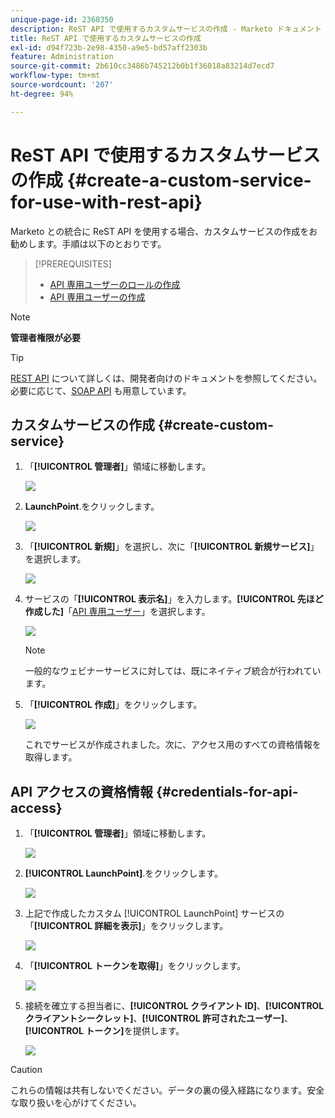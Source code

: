 ```yaml
---
unique-page-id: 2360350
description: ReST API で使用するカスタムサービスの作成 - Marketo ドキュメント - 製品ドキュメント
title: ReST API で使用するカスタムサービスの作成
exl-id: d94f723b-2e98-4350-a9e5-bd57aff2303b
feature: Administration
source-git-commit: 2b610cc3486b745212b0b1f36018a83214d7ecd7
workflow-type: tm+mt
source-wordcount: '207'
ht-degree: 94%

---
```


# ReST API で使用するカスタムサービスの作成 {#create-a-custom-service-for-use-with-rest-api}

Marketo との統合に ReST API を使用する場合、カスタムサービスの作成をお勧めします。手順は以下のとおりです。

>[!PREREQUISITES]
>
>* [API 専用ユーザーのロールの作成](/help/marketo/product-docs/administration/users-and-roles/create-an-api-only-user-role.md)
>* [API 専用ユーザーの作成](/help/marketo/product-docs/administration/users-and-roles/create-an-api-only-user.md)
>

>[!NOTE]
>
>**管理者権限が必要**

>[!TIP]
>
>[REST API](https://developer.adobe.com/marketo-apis/) について詳しくは、開発者向けのドキュメントを参照してください。 必要に応じて、[SOAP API](https://experienceleague.adobe.com/en/docs/marketo-developer/marketo/soap/soap-api) も用意しています。

## カスタムサービスの作成 {#create-custom-service}

1. 「**[!UICONTROL 管理者]**」領域に移動します。

   ![](assets/create-a-custom-service-for-use-with-rest-api-1.png)

1. **LaunchPoint**.をクリックします。

   ![](assets/create-a-custom-service-for-use-with-rest-api-2.png)

1. 「**[!UICONTROL 新規]**」を選択し、次に「**[!UICONTROL 新規サービス]**」を選択します。

   ![](assets/create-a-custom-service-for-use-with-rest-api-3.png)

1. サービスの「**[!UICONTROL 表示名]**」を入力します。**[!UICONTROL 先ほど作成した]**「[API 専用ユーザー](/help/marketo/product-docs/administration/users-and-roles/create-an-api-only-user.md)」を選択します。

   ![](assets/create-a-custom-service-for-use-with-rest-api-4.png)

   >[!NOTE]
   >
   >一般的なウェビナーサービスに対しては、既にネイティブ統合が行われています。

1. 「**[!UICONTROL 作成]**」をクリックします。

   ![](assets/create-a-custom-service-for-use-with-rest-api-5.png)

   これでサービスが作成されました。次に、アクセス用のすべての資格情報を取得します。

## API アクセスの資格情報 {#credentials-for-api-access}

1. 「**[!UICONTROL 管理者]**」領域に移動します。

   ![](assets/create-a-custom-service-for-use-with-rest-api-6.png)

1. **[!UICONTROL LaunchPoint]**.をクリックします。

   ![](assets/create-a-custom-service-for-use-with-rest-api-7.png)

1. 上記で作成したカスタム [!UICONTROL LaunchPoint] サービスの「**[!UICONTROL 詳細を表示]**」をクリックします。

   ![](assets/create-a-custom-service-for-use-with-rest-api-8.png)

1. 「**[!UICONTROL トークンを取得]**」をクリックします。

   ![](assets/create-a-custom-service-for-use-with-rest-api-9.png)

1. 接続を確立する担当者に、**[!UICONTROL クライアント ID]**、**[!UICONTROL クライアントシークレット]**、**[!UICONTROL 許可されたユーザー]**、**[!UICONTROL トークン]**&#x200B;を提供します。

   ![](assets/create-a-custom-service-for-use-with-rest-api-10.png)

>[!CAUTION]
>
>これらの情報は共有しないでください。データの裏の侵入経路になります。安全な取り扱いを心がけてください。

